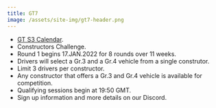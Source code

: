 ```yaml
---
title: GT7
image: /assets/site-img/gt7-header.png
---
```


* [GT S3 Calendar](/gt7/s3/calendar).
* Constructors Challenge.
* Round 1 begins 17.JAN.2022 for 8 rounds over 11 weeks.
* Drivers will select a Gr.3 and a Gr.4 vehicle from a single construtor.
* Limit 3 drivers per constructor.
* Any constructor that offers a Gr.3 and Gr.4 vehicle is available for competition.
* Qualifying sessions begin at 19:50 GMT.
* Sign up information and more details on our Discord.